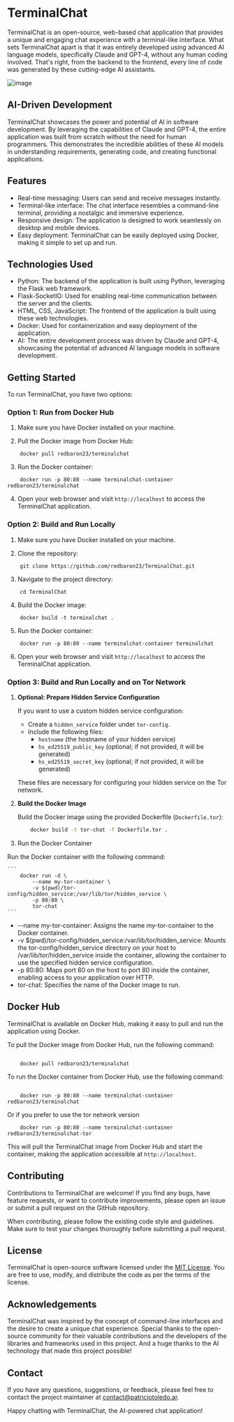 # TerminalChat

TerminalChat is an open-source, web-based chat application that provides a unique and engaging chat experience with a terminal-like interface. What sets TerminalChat apart is that it was entirely developed using advanced AI language models, specifically Claude and GPT-4, without any human coding involved. That's right, from the backend to the frontend, every line of code was generated by these cutting-edge AI assistants.

![image](https://github.com/redBaron23/TerminalChat/assets/23110463/ee10f956-f847-46ad-9a2c-8c7899417d1c)

## AI-Driven Development

TerminalChat showcases the power and potential of AI in software development. By leveraging the capabilities of Claude and GPT-4, the entire application was built from scratch without the need for human programmers. This demonstrates the incredible abilities of these AI models in understanding requirements, generating code, and creating functional applications.

## Features

- Real-time messaging: Users can send and receive messages instantly.
- Terminal-like interface: The chat interface resembles a command-line terminal, providing a nostalgic and immersive experience.
- Responsive design: The application is designed to work seamlessly on desktop and mobile devices.
- Easy deployment: TerminalChat can be easily deployed using Docker, making it simple to set up and run.

## Technologies Used

- Python: The backend of the application is built using Python, leveraging the Flask web framework.
- Flask-SocketIO: Used for enabling real-time communication between the server and the clients.
- HTML, CSS, JavaScript: The frontend of the application is built using these web technologies.
- Docker: Used for containerization and easy deployment of the application.
- AI: The entire development process was driven by Claude and GPT-4, showcasing the potential of advanced AI language models in software development.

## Getting Started

To run TerminalChat, you have two options:

### Option 1: Run from Docker Hub

1. Make sure you have Docker installed on your machine.

2. Pull the Docker image from Docker Hub:

```
    docker pull redbaron23/terminalchat
```

3. Run the Docker container:

```
    docker run -p 80:80 --name terminalchat-container redbaron23/terminalchat
```

4. Open your web browser and visit `http://localhost` to access the TerminalChat application.

### Option 2: Build and Run Locally

1. Make sure you have Docker installed on your machine.

2. Clone the repository:

```
    git clone https://github.com/redbaron23/TerminalChat.git
```

3. Navigate to the project directory:

```
    cd TerminalChat
```

4. Build the Docker image:

```
    docker build -t terminalchat .
```

5. Run the Docker container:

```
    docker run -p 80:80 --name terminalchat-container terminalchat
```

6. Open your web browser and visit `http://localhost` to access the TerminalChat application.

### Option 3: Build and Run Locally and on Tor Network

1. **Optional: Prepare Hidden Service Configuration**

   If you want to use a custom hidden service configuration:

   - Create a `hidden_service` folder under `tor-config`.
   - Include the following files:
     - `hostname` (the hostname of your hidden service)
     - `hs_ed25519_public_key` (optional; if not provided, it will be generated)
     - `hs_ed25519_secret_key` (optional; if not provided, it will be generated)

   These files are necessary for configuring your hidden service on the Tor network.

2. **Build the Docker Image**

   Build the Docker image using the provided Dockerfile (`Dockerfile.tor`):

   ```bash
       docker build -t tor-chat -f Dockerfile.tor .
   ```

3. Run the Docker Container

Run the Docker container with the following command:

    ```
        docker run -d \
            --name my-tor-container \
            -v $(pwd)/tor-config/hidden_service:/var/lib/tor/hidden_service \
            -p 80:80 \
            tor-chat
    ```

- --name my-tor-container: Assigns the name my-tor-container to the Docker container.
- -v $(pwd)/tor-config/hidden_service:/var/lib/tor/hidden_service: Mounts the tor-config/hidden_service directory on your host to /var/lib/tor/hidden_service inside the container, allowing the container to use the specified hidden service configuration.
- -p 80:80: Maps port 80 on the host to port 80 inside the container, enabling access to your application over HTTP.
- tor-chat: Specifies the name of the Docker image to run.

## Docker Hub

TerminalChat is available on Docker Hub, making it easy to pull and run the application using Docker.

To pull the Docker image from Docker Hub, run the following command:

```

    docker pull redbaron23/terminalchat

```

To run the Docker container from Docker Hub, use the following command:

```

    docker run -p 80:80 --name terminalchat-container redbaron23/terminalchat

```

Or if you prefer to use the tor network version

```
    docker run -p 80:80 --name terminalchat-container redbaron23/terminalchat-tor
```

This will pull the TerminalChat image from Docker Hub and start the container, making the application accessible at `http://localhost`.

## Contributing

Contributions to TerminalChat are welcome! If you find any bugs, have feature requests, or want to contribute improvements, please open an issue or submit a pull request on the GitHub repository.

When contributing, please follow the existing code style and guidelines. Make sure to test your changes thoroughly before submitting a pull request.

## License

TerminalChat is open-source software licensed under the [MIT License](https://opensource.org/licenses/MIT). You are free to use, modify, and distribute the code as per the terms of the license.

## Acknowledgements

TerminalChat was inspired by the concept of command-line interfaces and the desire to create a unique chat experience. Special thanks to the open-source community for their valuable contributions and the developers of the libraries and frameworks used in this project. And a huge thanks to the AI technology that made this project possible!

## Contact

If you have any questions, suggestions, or feedback, please feel free to contact the project maintainer at contact@patriciotoledo.ar.

Happy chatting with TerminalChat, the AI-powered chat application!

```

```
